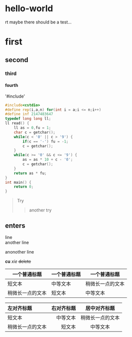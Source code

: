 # hello-world
rt
maybe there should be a test...
# first
## second
### third
#### fourth
'#include<cstdio>'
```cpp
#include<cstdio>
#define rep(i,a,n) for(int i = a;i <= n;i++)
#define inf 2147483647
typedef long long ll;
ll read() {
    ll as = 0,fu = 1;
    char c = getchar();
    while(c < '0' || c > '9') {
        if(c == '-') fu = -1;
        c = getchar();
    }
    while(c >= '0' && c <= '9') {
        as = as * 10 + c - '0';
        c = getchar();
    }
    return as * fu;
}
int main() {
    return 0;
}                           
```

> Try
> > another try

## enters
line  
another line

anonother line

**cu**
*xie*
~~delete~~

| 一个普通标题 | 一个普通标题 | 一个普通标题 |
| ------ | ------ | ------ |
| 短文本 | 中等文本 | 稍微长一点的文本 |
| 稍微长一点的文本 | 短文本 | 中等文本 |

| 左对齐标题 | 右对齐标题 | 居中对齐标题 |
| :------| ------: | :------: |
| 短文本 | 中等文本 | 稍微长一点的文本 |
| 稍微长一点的文本 | 短文本 | 中等文本 |
